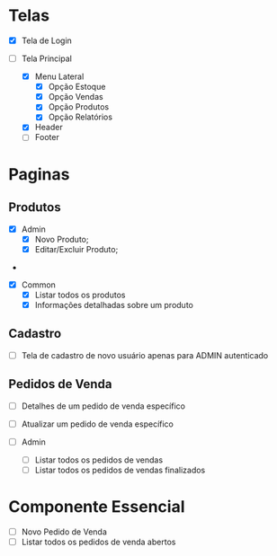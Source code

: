 # Telas

- [x] Tela de Login

- [ ] Tela Principal
  - [x] Menu Lateral
    - [x] Opção Estoque
    - [x] Opção Vendas
    - [x] Opção Produtos
    - [x] Opção Relatórios
  - [x] Header
  - [ ] Footer

# Paginas

## Produtos

- [x] Admin
  - [x] Novo Produto;
  - [x] Editar/Excluir Produto;
-

- [x] Common
  - [x] Listar todos os produtos
  - [x] Informações detalhadas sobre um produto

## Cadastro

- [ ] Tela de cadastro de novo usuário apenas para ADMIN autenticado

## Pedidos de Venda

- [ ] Detalhes de um pedido de venda específico
- [ ] Atualizar um pedido de venda específico

- [ ] Admin
  - [ ] Listar todos os pedidos de vendas
  - [ ] Listar todos os pedidos de vendas finalizados

# Componente Essencial

- [ ] Novo Pedido de Venda
- [ ] Listar todos os pedidos de venda abertos
